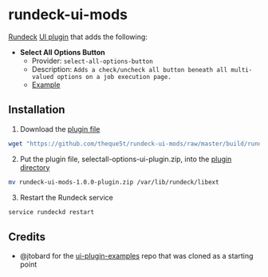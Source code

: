 # rundeck-ui-mods

[Rundeck](https://www.rundeck.com/) [UI plugin](https://rundeck.org/docs/developer/ui-plugins.html) that adds the following:
* __Select All Options Button__
    - Provider: `select-all-options-button` 
    - Description: `Adds a check/uncheck all button beneath all multi-valued options on a job execution page.`
    - [Example](docs/en-US/selectAllOptionsButton/example.md)

## Installation

1. Download the [plugin file](https://github.com/theque5t/rundeck-ui-mods/raw/master/build/rundeck-ui-mods-1.0.0-plugin.zip)

```sh
wget "https://github.com/theque5t/rundeck-ui-mods/raw/master/build/rundeck-ui-mods-1.0.0-plugin.zip"
```

2. Put the plugin file, selectall-options-ui-plugin.zip, into the [plugin directory](https://rundeck.org/docs/developer/plugin-development.html)

```sh
mv rundeck-ui-mods-1.0.0-plugin.zip /var/lib/rundeck/libext
```

3. Restart the Rundeck service

```sh
service rundeckd restart
```

## Credits
* @jtobard for the [ui-plugin-examples](https://github.com/rundeck-plugins/ui-plugin-examples) repo that was cloned as a starting point